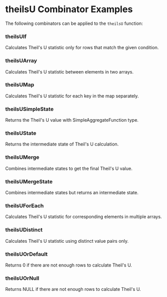 # theilsU Combinator Examples

The following combinators can be applied to the `theilsU` function:

### theilsUIf
Calculates Theil's U statistic only for rows that match the given condition.

### theilsUArray
Calculates Theil's U statistic between elements in two arrays.

### theilsUMap
Calculates Theil's U statistic for each key in the map separately.

### theilsUSimpleState
Returns the Theil's U value with SimpleAggregateFunction type.

### theilsUState
Returns the intermediate state of Theil's U calculation.

### theilsUMerge
Combines intermediate states to get the final Theil's U value.

### theilsUMergeState
Combines intermediate states but returns an intermediate state.

### theilsUForEach
Calculates Theil's U statistic for corresponding elements in multiple arrays.

### theilsUDistinct
Calculates Theil's U statistic using distinct value pairs only.

### theilsUOrDefault
Returns 0 if there are not enough rows to calculate Theil's U.

### theilsUOrNull
Returns NULL if there are not enough rows to calculate Theil's U. 